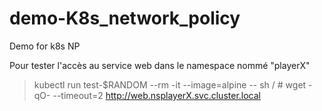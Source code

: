 # demo-K8s_network_policy

Demo for k8s NP

Pour tester l'accès au service web dans le namespace nommé "playerX"

>kubectl run test-$RANDOM --rm -it --image=alpine -- sh
 >/ # wget -qO- --timeout=2 http://web.nsplayerX.svc.cluster.local
